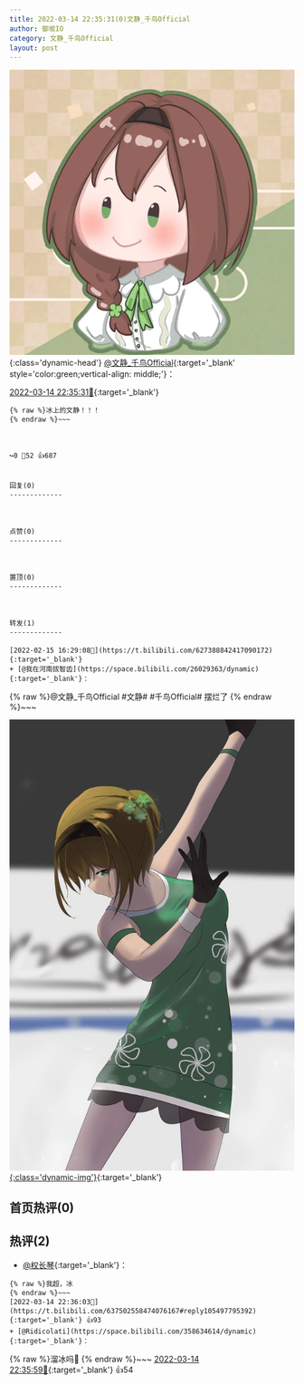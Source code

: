 ```yaml
---
title: 2022-03-14 22:35:31(0)文静_千鸟Official
author: 御坂IO
category: 文静_千鸟Official
layout: post
---
```


![img](/images/ac7482ed1b9a7f203dc68c0c4a77c488a27b108a.jpg){:class='dynamic-head'}
[@文静_千鸟Official](https://space.bilibili.com/667526012/dynamic){:target='_blank' style='color:green;vertical-align: middle;'}：

[2022-03-14 22:35:31🔗](https://t.bilibili.com/637502558474076167){:target='_blank'}

~~~
{% raw %}冰上的文静！！！
{% endraw %}~~~



↪️0 💬52 👍687


回复(0)
-------------



点赞(0)
-------------



置顶(0)
-------------



转发(1)
-------------

[2022-02-15 16:29:08🔗](https://t.bilibili.com/627388842417090172){:target='_blank'}
+ [@我在河南拔智齿](https://space.bilibili.com/26029363/dynamic){:target='_blank'}：
~~~
{% raw %}@文静_千鸟Official #文静# #千鸟Official# 摆烂了
{% endraw %}~~~


[![img](/images/2e9559a0323bdb7d538d1eb0b42938573d1d828a.jpg){:class='dynamic-img'}](/images/2e9559a0323bdb7d538d1eb0b42938573d1d828a.jpg){:target='_blank'}




首页热评(0)
-------------



热评(2)
-------------

+ [@权长琴](https://space.bilibili.com/362073908/dynamic){:target='_blank'}：
~~~
{% raw %}我超，冰
{% endraw %}~~~
[2022-03-14 22:36:03🔗](https://t.bilibili.com/637502558474076167#reply105497795392){:target='_blank'} 👍93
+ [@Ridicolati](https://space.bilibili.com/358634614/dynamic){:target='_blank'}：
~~~
{% raw %}溜冰吗🥰
{% endraw %}~~~
[2022-03-14 22:35:59🔗](https://t.bilibili.com/637502558474076167#reply105497792160){:target='_blank'} 👍54


